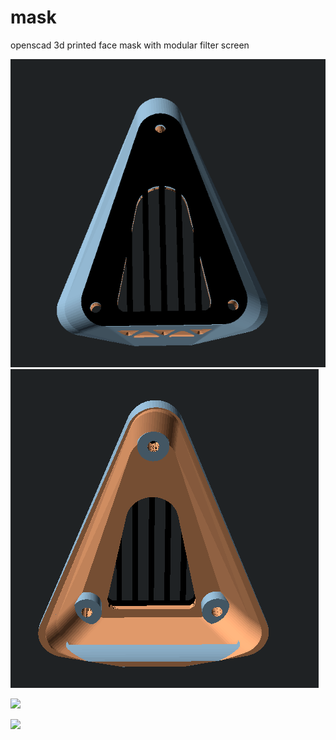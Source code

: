 # mask
 openscad 3d printed face mask with modular filter screen


<img src="https://raw.githubusercontent.com/saulc/mask/master/img/Screen%20Shot%202020-04-07%20at%208.13.01%20PM.png"></br>
<img src="https://raw.githubusercontent.com/saulc/mask/master/img/Screen%20Shot%202020-04-07%20at%208.13.23%20PM.png"></br>

<img src="https://raw.githubusercontent.com/saulc/mask/master/img/IMG_20200407_202909.jpg" width="400px"></br>


<img src="https://github.com/saulc/mask/blob/master/img/IMG_20200407_202909.jpg" width="400px"></br>
